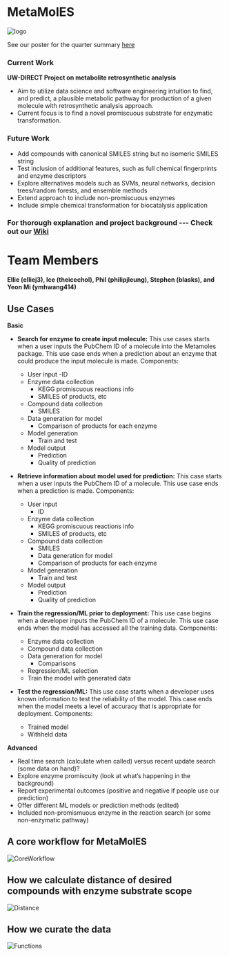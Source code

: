 # MetaMolES
![logo](https://github.com/theicechol/metamoles/blob/master/figures/metamoles_logo.png)

See our poster for the quarter summary [here](https://github.com/theicechol/metamoles/blob/master/docs/MetaMolES-Poster.pdf)

### Current Work

**UW-DIRECT Project on metabolite retrosynthetic analysis**
- Aim to utilize data science and software engineering intuition to find, and predict, a plausible metabolic pathway for production of a given molecule with retrosynthetic analysis approach. 
- Current focus is to find a novel promiscuous substrate for enzymatic transformation.

### Future Work
-	Add compounds with canonical SMILES string but no isomeric SMILES string
- Test inclusion of additional features, such as full chemical fingerprints and enzyme descriptors
-	Explore alternatives models such as SVMs, neural networks, decision trees/random forests, and ensemble methods
- Extend approach to include non-promiscuous enzymes
- Include simple chemical transformation for biocatalysis application


### For thorough explanation and project background --- Check out our [Wiki](https://github.com/theicechol/metamoles/wiki)

# Team Members

#### Ellie (elliej3), Ice (theicechol), Phil (philipjleung), Stephen (blasks), and Yeon Mi (ymhwang414)

## Use Cases

**Basic**
- **Search for enzyme to create input molecule:** This use cases starts when a user inputs the PubChem ID of a molecule into the Metamoles package. This use case ends when a prediction about an enzyme that could produce the input molecule is made.
Components:
  - User input
    -ID
  - Enzyme data collection
    - KEGG promiscuous reactions info
    - SMILES of products, etc
  - Compound data collection
    - SMILES
  - Data generation for model
    - Comparison of products for each enzyme
  - Model generation
    - Train and test
  - Model output
    - Prediction
    - Quality of prediction
- **Retrieve information about model used for prediction:** This case starts when a user inputs the PubChem ID of a molecule. This use case ends when a prediction is made.
Components:
  - User input
    - ID
  - Enzyme data collection
    - KEGG promiscuous reactions info
    - SMILES of products, etc
  - Compound data collection
    - SMILES
    - Data generation for model
    - Comparison of products for each enzyme
  - Model generation
    - Train and test
  - Model output
    - Prediction
    - Quality of prediction

- **Train the regression/ML prior to deployment:** This use case begins when a developer inputs the PubChem ID of a molecule. This use case ends when the model has accessed all the training data.
Components:
  - Enzyme data collection
  - Compound data collection
  - Data generation for model
    - Comparisons
  - Regression/ML selection
  - Train the model with generated data
- **Test the regression/ML:** This use case starts when a developer uses known information to test the reliability of the model. This case ends when the model meets a level of accuracy that is appropriate for deployment.
Components:
  - Trained model
  - Withheld data

**Advanced**
- Real time search (calculate when called) versus recent update search (some data on hand)?
- Explore enzyme promiscuity (look at what’s happening in the background)
- Report experimental outcomes (positive and negative if people use our prediction)
- Offer different ML models or prediction methods (edited) 
- Included non-promismuous enzyme in the reaction search (or some non-enzymatic pathway)

## A core workflow for MetaMolES
![CoreWorkflow](https://github.com/theicechol/metamoles/blob/master/figures/CoreWorkflow.png)

## How we calculate distance of desired compounds with enzyme substrate scope
![Distance](https://github.com/theicechol/metamoles/blob/master/figures/project_outline2.png)

## How we curate the data
![Functions](https://github.com/theicechol/metamoles/blob/master/figures/DataCuration_Query_Workflow.png)
